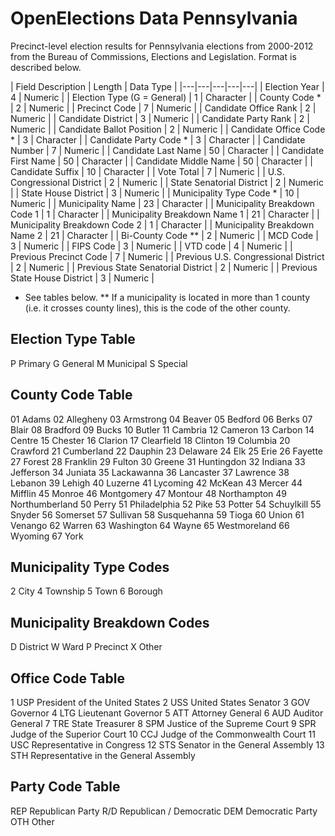 OpenElections Data Pennsylvania
================================

Precinct-level election results for Pennsylvania elections from 2000-2012 from the Bureau of Commissions, Elections and Legislation. Format is described below.

| Field Description    |  Length | Data Type |
|---|---|---|---|---|
| Election Year  |  4 |  Numeric |
| Election Type (G = General) | 1  | Character |
| County Code *  | 2  | Numeric |
| Precinct Code | 7 | Numeric |
| Candidate Office Rank	| 2 | Numeric |
| Candidate District | 3 | Numeric |
| Candidate Party Rank | 2 | Numeric |
| Candidate Ballot Position | 2 | Numeric |
| Candidate Office Code * | 3 | Character |
| Candidate Party Code * | 3 | Character |
| Candidate Number | 7 | Numeric |
| Candidate Last Name | 50 | Character |
| Candidate First Name | 50 | Character |
| Candidate Middle Name	| 50 | Character |
| Candidate Suffix | 10 | Character |
| Vote Total | 7 | Numeric |
| U.S. Congressional District | 2 | Numeric |
| State Senatorial District | 2 | Numeric |
| State House District | 3 | Numeric |
| Municipality Type Code * | 10 | Numeric |
| Municipality Name | 23 | Character |
| Municipality Breakdown Code 1 | 1 | Character |
| Municipality Breakdown Name 1 | 21 | Character |
| Municipality Breakdown Code 2	| 1 | Character |
| Municipality Breakdown Name 2	| 21 | Character |
| Bi-County Code **	| 2 | Numeric |
| MCD Code | 3 | Numeric |
| FIPS Code | 3 | Numeric |
| VTD code | 4 | Numeric |
| Previous Precinct Code | 7 | Numeric |
| Previous U.S. Congressional District | 2 | Numeric |
| Previous State Senatorial District | 2 | Numeric |
| Previous State House District | 3 | Numeric |


 * See tables below.
** If a municipality is located in more than 1 county (i.e. it 
   crosses county lines), this is the code of the other county.


Election Type Table
-------------------
P Primary
G General
M Municipal
S Special


County Code Table
-----------------
01 Adams
02 Allegheny
03 Armstrong
04 Beaver
05 Bedford
06 Berks
07 Blair
08 Bradford
09 Bucks
10 Butler
11 Cambria
12 Cameron
13 Carbon
14 Centre
15 Chester
16 Clarion
17 Clearfield
18 Clinton
19 Columbia
20 Crawford
21 Cumberland
22 Dauphin
23 Delaware
24 Elk
25 Erie
26 Fayette
27 Forest
28 Franklin
29 Fulton
30 Greene
31 Huntingdon
32 Indiana
33 Jefferson
34 Juniata
35 Lackawanna
36 Lancaster
37 Lawrence
38 Lebanon
39 Lehigh
40 Luzerne
41 Lycoming
42 McKean
43 Mercer
44 Mifflin
45 Monroe
46 Montgomery
47 Montour
48 Northampton
49 Northumberland
50 Perry
51 Philadelphia
52 Pike
53 Potter
54 Schuylkill
55 Snyder
56 Somerset
57 Sullivan
58 Susquehanna
59 Tioga
60 Union
61 Venango
62 Warren
63 Washington
64 Wayne
65 Westmoreland
66 Wyoming
67 York


Municipality Type Codes
-----------------------
2 City
4 Township
5 Town
6 Borough


Municipality Breakdown Codes
----------------------------
D District
W Ward
P Precinct
X Other


Office Code Table
------------------------------------------------------------
 1 USP President of the United States
 2 USS United States Senator
 3 GOV Governor
 4 LTG Lieutenant Governor
 5 ATT Attorney General
 6 AUD Auditor General
 7 TRE State Treasurer
 8 SPM Justice of the Supreme Court
 9 SPR Judge of the Superior Court
10 CCJ Judge of the Commonwealth Court
11 USC Representative in Congress
12 STS Senator in the General Assembly
13 STH Representative in the General Assembly

Party Code Table
--------------------------
REP  Republican Party
R/D  Republican / Democratic
DEM  Democratic Party
OTH  Other


